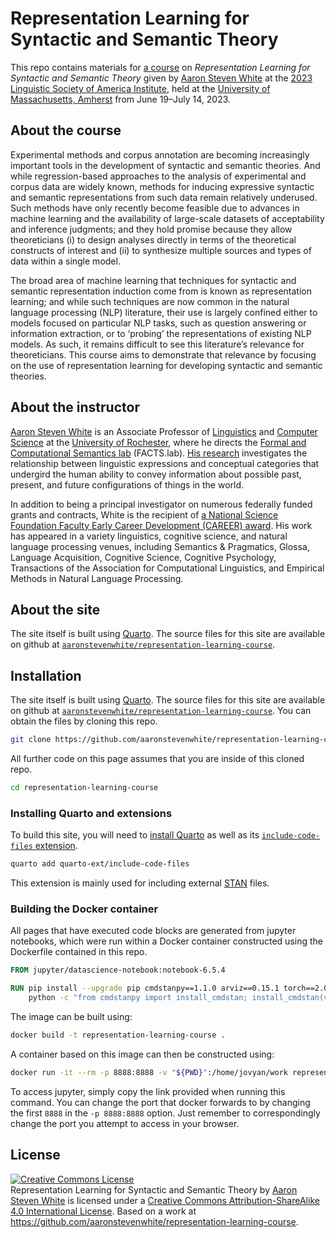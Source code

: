 # Representation Learning for Syntactic and Semantic Theory

This repo contains materials for [a course](https://blogs.umass.edu/lingstitute2023/courses/representation-learning-for-syntactic-and-semantic-theory/) on *Representation Learning for Syntactic and Semantic Theory* given by [Aaron Steven White](http://aaronstevenwhite.io/) at the [2023 Linguistic Society of America Institute](https://blogs.umass.edu/lingstitute2023), held at the [University of Massachusetts, Amherst](https://www.umass.edu/) from June 19–July 14, 2023. 

## About the course

Experimental methods and corpus annotation are becoming increasingly important tools in the development of syntactic and semantic theories. And while regression-based approaches to the analysis of experimental and corpus data are widely known, methods for inducing expressive syntactic and semantic representations from such data remain relatively underused. Such methods have only recently become feasible due to advances in machine learning and the availability of large-scale datasets of acceptability and inference judgments; and they hold promise because they allow theoreticians (i) to design analyses directly in terms of the theoretical constructs of interest and (ii) to synthesize multiple sources and types of data within a single model.

The broad area of machine learning that techniques for syntactic and semantic representation induction come from is known as representation learning; and while such techniques are now common in the natural language processing (NLP) literature, their use is largely confined either to models focused on particular NLP tasks, such as question answering or information extraction, or to ‘probing’ the representations of existing NLP models. As such, it remains difficult to see this literature’s relevance for theoreticians. This course aims to demonstrate that relevance by focusing on the use of representation learning for developing syntactic and semantic theories.

## About the instructor

[Aaron Steven White](http://aaronstevenwhite.io/) is an Associate Professor of [Linguistics](http://www.sas.rochester.edu/lin/) and [Computer Science](https://www.cs.rochester.edu/) at the [University of Rochester](https://rochester.edu/), where he directs the [Formal and Computational Semantics lab](http://factslab.io/) (FACTS.lab). [His research](http://aaronstevenwhite.io/research) investigates the relationship between linguistic expressions and conceptual categories that undergird the human ability to convey information about possible past, present, and future configurations of things in the world. 

In addition to being a principal investigator on numerous federally funded grants and contracts, White is the recipient of [a National Science Foundation Faculty Early Career Development (CAREER) award](https://www.nsf.gov/awardsearch/showAward?AWD_ID=2237175). His work has appeared in a variety linguistics, cognitive science, and natural language processing venues, including Semantics & Pragmatics, Glossa, Language Acquisition, Cognitive Science, Cognitive Psychology, Transactions of the Association for Computational Linguistics, and Empirical Methods in Natural Language Processing.

## About the site

The site itself is built using [Quarto](https://quarto.org/). The source files for this site are available on github at [`aaronstevenwhite/representation-learning-course`](https://github.com/aaronstevenwhite/representation-learning-course).

## Installation

The site itself is built using [Quarto](https://quarto.org/). The source files for this site are available on github at [`aaronstevenwhite/representation-learning-course`](https://github.com/aaronstevenwhite/representation-learning-course). You can obtain the files by cloning this repo.

```bash
git clone https://github.com/aaronstevenwhite/representation-learning-course.git
```

All further code on this page assumes that you are inside of this cloned repo.

```bash
cd representation-learning-course
```

### Installing Quarto and extensions

To build this site, you will need to [install Quarto](https://quarto.org/docs/get-started/) as well as its [`include-code-files` extension](https://github.com/quarto-ext/include-code-files).

```bash
quarto add quarto-ext/include-code-files
```

This extension is mainly used for including external [STAN](https://mc-stan.org/) files.

### Building the Docker container

All pages that have executed code blocks are generated from jupyter notebooks, which were run within a Docker container constructed using the Dockerfile contained in this repo. 

```dockerfile
FROM jupyter/datascience-notebook:notebook-6.5.4

RUN pip install --upgrade pip cmdstanpy==1.1.0 arviz==0.15.1 torch==2.0.1 'transformers[torch]' &&\
    python -c "from cmdstanpy import install_cmdstan; install_cmdstan(version='2.32.2')"
```

The image can be built using:

```bash
docker build -t representation-learning-course .
```

A container based on this image can then be constructed using:

```bash
docker run -it --rm -p 8888:8888 -v "${PWD}":/home/jovyan/work representation-learning-course
```

To access jupyter, simply copy the link provided when running this command. You can change the port that docker forwards to by changing the first `8888` in the `-p 8888:8888` option. Just remember to correspondingly change the port you attempt to access in your browser.

## License

<a rel="license" href="http://creativecommons.org/licenses/by-sa/4.0/"><img alt="Creative Commons License" style="border-width:0" src="https://i.creativecommons.org/l/by-sa/4.0/88x31.png" /></a><br /><span xmlns:dct="http://purl.org/dc/terms/" href="http://purl.org/dc/dcmitype/Text" property="dct:title" rel="dct:type">Representation Learning for Syntactic and Semantic Theory</span> by <a xmlns:cc="http://creativecommons.org/ns#" href="http://aaronstevenwhite.io" property="cc:attributionName" rel="cc:attributionURL">Aaron Steven White</a> is licensed under a <a rel="license" href="http://creativecommons.org/licenses/by-sa/4.0/">Creative Commons Attribution-ShareAlike 4.0 International License</a>. Based on a work at <a xmlns:dct="http://purl.org/dc/terms/" href="https://github.com/aaronstevenwhite/representation-learning-course" rel="dct:source">https://github.com/aaronstevenwhite/representation-learning-course</a>.